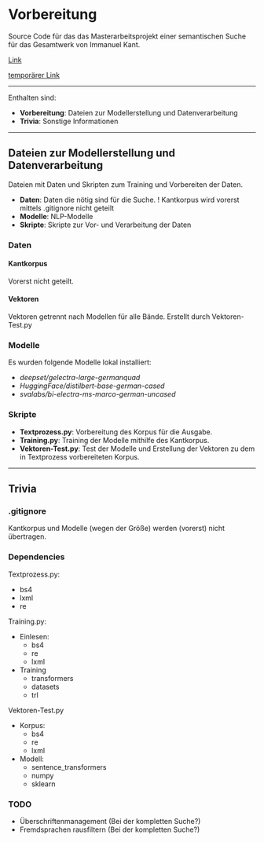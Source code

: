 # Vorbereitung
Source Code für das das Masterarbeitsprojekt einer semantischen Suche für das Gesamtwerk von Immanuel Kant.

[Link](http://www.in-medias-res.wagnerhof.net)

[temporärer Link](http://138.201.94.48/plesk-site-preview/in-medias-res.wagnerhof.net/https/172.31.1.100)

---

Enthalten sind:

- **Vorbereitung**: Dateien zur Modellerstellung und Datenverarbeitung
- **Trivia**: Sonstige Informationen

---

## Dateien zur Modellerstellung und Datenverarbeitung

Dateien mit Daten und Skripten zum Training und Vorbereiten der Daten.

- **Daten**: Daten die nötig sind für die Suche. ! Kantkorpus wird vorerst mittels .gitignore nicht geteilt
- **Modelle**: NLP-Modelle
- **Skripte**: Skripte zur Vor- und Verarbeitung der Daten


### Daten

#### Kantkorpus

Vorerst nicht geteilt.

#### Vektoren

Vektoren getrennt nach Modellen für alle Bände. Erstellt durch Vektoren-Test.py

### Modelle

Es wurden folgende Modelle lokal installiert:
- *deepset/gelectra-large-germanquad*
- *HuggingFace/distilbert-base-german-cased*
- *svalabs/bi-electra-ms-marco-german-uncased*

### Skripte

- **Textprozess.py**: Vorbereitung des Korpus für die Ausgabe.
- **Training.py**: Training der Modelle mithilfe des Kantkorpus.
- **Vektoren-Test.py**: Test der Modelle und Erstellung der Vektoren zu dem in Textprozess vorbereiteten Korpus.

---

## Trivia

### .gitignore

Kantkorpus und Modelle (wegen der Größe) werden (vorerst) nicht übertragen.

### Dependencies

Textprozess.py:
- bs4
- lxml
- re

Training.py:
- Einlesen:
    - bs4
    - re
    - lxml
- Training
    - transformers
    - datasets
    - trl

Vektoren-Test.py
- Korpus:
    - bs4
    - re
    - lxml
- Modell:
    - sentence_transformers
    - numpy
    - sklearn

### TODO

- Überschriftenmanagement (Bei der kompletten Suche?)
- Fremdsprachen rausfiltern (Bei der kompletten Suche?)